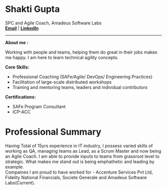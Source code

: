  # Shakti Gupta    
 SPC and Agile Coach, Amadeus Software Labs  
[**Email**](mailto:shakticv@gmail.com) | [**LinkedIn**](http://linkedin.com/in/shakti-gupta)  

***
**About me :**

Working with people and teams, helping them do great in their jobs makes me happy. I am here to learn technical agility concepts.  

**Core Skills:**
- Professional Coaching (SAFe/Agile/ DevOps/ Engineering Practices)
- Facilitation of large-scale distributed workshops
- Training and mentoring teams, leaders and individual contributors

**Certifications:**
- SAFe Program Consultant 
- ICP-ACC

# Professional Summary  
Having Total of 15yrs experience in IT industry, I possess varied skills of working as QA, managing teams as Lead, as a Scrum Master and now being an Agile Coach. I am able to provide inputs to teams from grassroot level to strategic. What makes me stand out is being emphathetic and leading by example.  
Compaines I am proud to have worked for - Accenture Services Pvt Ltd, Fidelity National Financials, Societe Generale and Amadeus Software Labs(Current).
